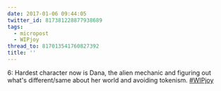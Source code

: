 ```yaml
---
date: 2017-01-06 09:44:05
twitter_id: 817381228877938689
tags:
  - micropost
  - WIPjoy
thread_to: 817013541760827392
title: ''
---
```


6: Hardest character now is Dana, the alien mechanic and figuring out what's different/same about her world and avoiding tokenism. [#WIPjoy](https://twitter.com/hashtag/WIPjoy)
